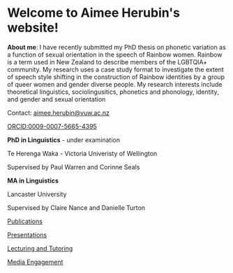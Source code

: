 # Welcome to Aimee Herubin's website!

<b>About me</b>: 
I have recently submitted my PhD thesis on phonetic variation as a function of sexual orientation in the speech of Rainbow women. Rainbow is a term used in New Zealand to describe members of the LGBTQIA+ community. My research uses a case study format to investigate the extent of speech style shifting in the construction of Rainbow identities by a group of queer women and gender diverse people.
My research interests include theoretical linguistics, sociolingusitics, phonetics and phonology, identity, and gender and sexual orientation

Contact:
aimee.herubin@vuw.ac.nz

<a href="https://orcid.org/0009-0007-5665-4395">ORCID:0009-0007-5665-4395</a>

<b>PhD in Linguistics</b> - under examination

Te Herenga Waka - Victoria Univeristy of Wellington

Supervised by Paul Warren and Corinne Seals

<b>MA in Linguistics</b> 

Lancaster University

Supervised by Claire Nance and Danielle Turton



<a href="Publications.html">Publications</a> 

<a href="Presentations.html">Presentations</a>

<a href="LecturingTutoring.html">Lecturing and Tutoring</a>

<a href="MediaEngagement.html">Media Engagement</a>


